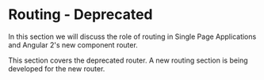 # Routing - Deprecated

In this section we will discuss the role of routing in Single Page Applications and Angular 2's new component router.

This section covers the deprecated router. A new routing section is being developed for the new router.
